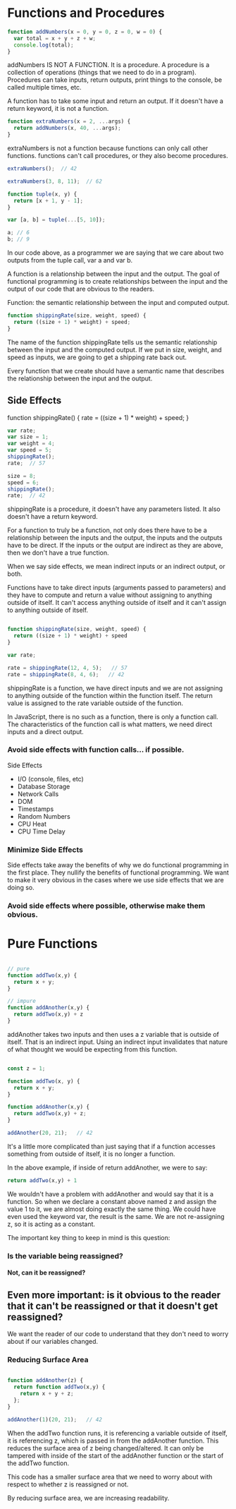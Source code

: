 # Functions and Procedures

``` javascript
function addNumbers(x = 0, y = 0, z = 0, w = 0) {
  var total = x + y + z + w;
  console.log(total);
}
```

addNumbers IS NOT A FUNCTION. It is a procedure. A procedure is a collection of operations (things that we need to do in a program). Procedures can take inputs, return outputs, print things to the console, be called multiple times, etc.

A function has to take some input and return an output. If it doesn't have a return keyword, it is not a function.

``` javascript
function extraNumbers(x = 2, ...args) {
  return addNumbers(x, 40, ...args);
}
```

extraNumbers is not a function because functions can only call other functions. functions can't call procedures, or they also become procedures.

``` javascript
extraNumbers();  // 42

extraNumbers(3, 8, 11);  // 62

function tuple(x, y) {
  return [x + 1, y - 1];
}

var [a, b] = tuple(...[5, 10]);

a; // 6
b; // 9
```

In our code above, as a programmer we are saying that we care about two outputs from the tuple call, var a and var b.

A function is a relationship between the input and the output. The goal of functional programming is to create relationships between the input and the output of our code that are obvious to the readers.

Function: the semantic relationship between the input and computed output.

``` javascript
function shippingRate(size, weight, speed) {
  return ((size + 1) * weight) + speed;
}
```

The name of the function shippingRate tells us the semantic relationship between the input and the computed output. If we put in size, weight, and speed as inputs, we are going to get a shipping rate back out.

Every function that we create should have a semantic name that describes the relationship between the input and the output.

## Side Effects

function shippingRate() {
  rate = ((size + 1) * weight) + speed;
}

```javascript
var rate;
var size = 1;
var weight = 4;
var speed = 5;
shippingRate();
rate;  // 57

size = 8;
speed = 6;
shippingRate();
rate;  // 42
```

shippingRate is a procedure, it doesn't have any parameters listed. It also doesn't have a return keyword.

For a function to truly be a function, not only does there have to be a relationship between the inputs and the output, the inputs and the outputs have to be direct. If the inputs or the output are indirect as they are above, then we don't have a true function.

When we say side effects, we mean indirect inputs or an indirect output, or both.

Functions have to take direct inputs (arguments passed to parameters) and they have to compute and return a value without assigning to anything outside of itself. It can't access anything outside of itself and it can't assign to anything outside of itself.

```javascript

function shippingRate(size, weight, speed) {
  return ((size + 1) * weight) + speed
}

var rate;

rate = shippingRate(12, 4, 5);   // 57
rate = shippingRate(8, 4, 6);   // 42 

```

shippingRate is a function, we have direct inputs and we are not assigning to anything outside of the function within the function itself. The return value is assigned to the rate variable outside of the function.

In JavaScript, there is no such as a function, there is only a function call. The characteristics of the function call is what matters, we need direct inputs and a direct output.

### Avoid side effects with function calls... if possible.

Side Effects
- I/O (console, files, etc)
- Database Storage
- Network Calls
- DOM
- Timestamps
- Random Numbers
- CPU Heat
- CPU Time Delay

### Minimize Side Effects

Side effects take away the benefits of why we do functional programming in the first place. They nullify the benefits of functional programming. We want to make it very obvious in the cases where we use side effects that we are doing so.

### Avoid side effects where possible, otherwise make them obvious.


# Pure Functions

``` javascript

// pure
function addTwo(x,y) {
  return x + y;
}

// impure
function addAnother(x,y) {
  return addTwo(x,y) + z
}

```

addAnother takes two inputs and then uses a z variable that is outside of itself. That is an indirect input. Using an indirect input invalidates that nature of what thought we would be expecting from this function.

``` javascript

const z = 1;

function addTwo(x, y) {
  return x + y;
}

function addAnother(x,y) {
  return addTwo(x,y) + z;
}

addAnother(20, 21);   // 42

```

It's a little more complicated than just saying that if a function accesses something from outside of itself, it is no longer a function.

In the above example, if inside of return addAnother, we were to say:

``` javascript
return addTwo(x,y) + 1  
```

We wouldn't have a problem with addAnother and would say that it is a function. So when we declare a constant above named z and assign the value 1 to it, we are almost doing exactly the same thing. We could have even used the keyword var, the result is the same. We are not re-assigning z, so it is acting as a constant.

The important key thing to keep in mind is this question:

### Is the variable being reassigned?

#### Not, can it be reassigned?

## Even more important: is it obvious to the reader that it can't be reassigned or that it doesn't get reassigned?

We want the reader of our code to understand that they don't need to worry about if our variables changed.

### Reducing Surface Area

``` javascript

function addAnother(z) {
  return function addTwo(x,y) {
    return x + y + z;
  };
}

addAnother(1)(20, 21);   // 42
```

When the addTwo function runs, it is referencing a variable outside of itself, it is referencing z, which is passed in from the addAnother function. This reduces the surface area of z being changed/altered. It can only be tampered with inside of the start of the addAnother function or the start of the addTwo function.

This code has a smaller surface area that we need to worry about with respect to whether z is reassigned or not. 

By reducing surface area, we are increasing readability.